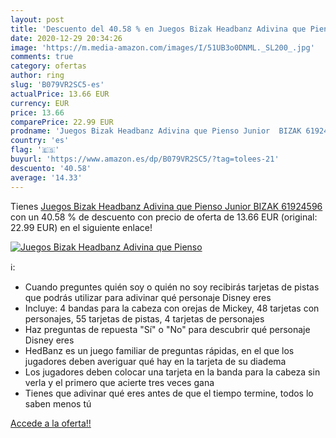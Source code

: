 ```yaml
---
layout: post
title: 'Descuento del 40.58 % en Juegos Bizak Headbanz Adivina que Pienso'
date: 2020-12-29 20:34:26
image: 'https://m.media-amazon.com/images/I/51UB3o0DNML._SL200_.jpg'
comments: true
category: ofertas
author: ring
slug: 'B079VR2SC5-es'
actualPrice: 13.66 EUR
currency: EUR
price: 13.66
comparePrice: 22.99 EUR
prodname: 'Juegos Bizak Headbanz Adivina que Pienso Junior  BIZAK 61924596 '
country: 'es'
flag: '🇪🇸'
buyurl: 'https://www.amazon.es/dp/B079VR2SC5/?tag=tolees-21'
descuento: '40.58'
average: '14.33'
---
```


Tienes [Juegos Bizak Headbanz Adivina que Pienso Junior  BIZAK 61924596 ](https://www.amazon.es/dp/B079VR2SC5/?tag=tolees-21) con un 40.58 % de descuento con precio de oferta de 13.66 EUR (original: 22.99 EUR) en el siguiente enlace!

[![Juegos Bizak Headbanz Adivina que Pienso](https://m.media-amazon.com/images/I/51UB3o0DNML._SL200_.jpg)](https://www.amazon.es/dp/B079VR2SC5/?tag=tolees-21)

ℹ️:

- Cuando preguntes quién soy o quién no soy recibirás tarjetas de pistas que podrás utilizar para adivinar qué personaje Disney eres
- Incluye: 4 bandas para la cabeza con orejas de Mickey, 48 tarjetas con personajes, 55 tarjetas de pistas, 4 tarjetas de personajes
- Haz preguntas de repuesta "Sí" o "No" para descubrir qué personaje Disney eres
- HedBanz es un juego familiar de preguntas rápidas, en el que los jugadores deben averiguar qué hay en la tarjeta de su diadema
- Los jugadores deben colocar una tarjeta en la banda para la cabeza sin verla y el primero que acierte tres veces gana
- Tienes que adivinar qué eres antes de que el tiempo termine, todos lo saben menos tú

[Accede a la oferta!!](https://www.amazon.es/dp/B079VR2SC5/?tag=tolees-21)
